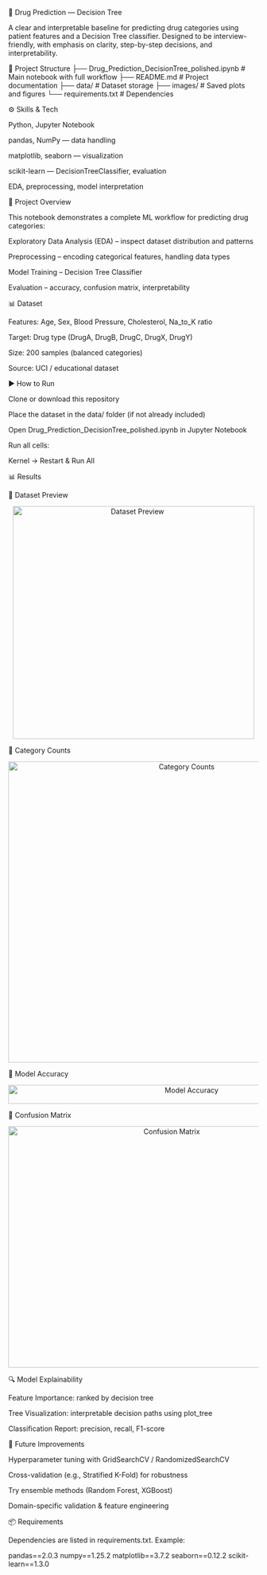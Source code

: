 💊 Drug Prediction — Decision Tree

A clear and interpretable baseline for predicting drug categories using patient features and a Decision Tree classifier. Designed to be interview-friendly, with emphasis on clarity, step-by-step decisions, and interpretability.

📂 Project Structure
├── Drug_Prediction_DecisionTree_polished.ipynb   # Main notebook with full workflow
├── README.md                                     # Project documentation
├── data/                                         # Dataset storage
├── images/                                       # Saved plots and figures
└── requirements.txt                              # Dependencies

⚙️ Skills & Tech

Python, Jupyter Notebook

pandas, NumPy — data handling

matplotlib, seaborn — visualization

scikit-learn — DecisionTreeClassifier, evaluation

EDA, preprocessing, model interpretation

📝 Project Overview

This notebook demonstrates a complete ML workflow for predicting drug categories:

Exploratory Data Analysis (EDA) – inspect dataset distribution and patterns

Preprocessing – encoding categorical features, handling data types

Model Training – Decision Tree Classifier

Evaluation – accuracy, confusion matrix, interpretability

📊 Dataset

Features: Age, Sex, Blood Pressure, Cholesterol, Na_to_K ratio

Target: Drug type (DrugA, DrugB, DrugC, DrugX, DrugY)

Size: 200 samples (balanced categories)

Source: UCI / educational dataset

▶️ How to Run

Clone or download this repository

Place the dataset in the data/ folder (if not already included)

Open Drug_Prediction_DecisionTree_polished.ipynb in Jupyter Notebook

Run all cells:

Kernel → Restart & Run All

📊 Results

🔹 Dataset Preview

<p align="center"> <img width="486" height="468" src="images/dataset_preview.png" alt="Dataset Preview"/> </p>

🔹 Category Counts

<p align="center"> <img width="702" height="605" src="images/category_counts.png" alt="Category Counts"/> </p>

🔹 Model Accuracy

<p align="center"> <img width="722" height="38" src="images/model_accuracy.png" alt="Model Accuracy"/> </p>

🔹 Confusion Matrix

<p align="center"> <img width="642" height="485" src="images/confusion_matrix.png" alt="Confusion Matrix"/> </p>
🔍 Model Explainability

Feature Importance: ranked by decision tree

Tree Visualization: interpretable decision paths using plot_tree

Classification Report: precision, recall, F1-score

🚀 Future Improvements

Hyperparameter tuning with GridSearchCV / RandomizedSearchCV

Cross-validation (e.g., Stratified K-Fold) for robustness

Try ensemble methods (Random Forest, XGBoost)

Domain-specific validation & feature engineering

📦 Requirements

Dependencies are listed in requirements.txt. Example:

pandas==2.0.3
numpy==1.25.2
matplotlib==3.7.2
seaborn==0.12.2
scikit-learn==1.3.0
